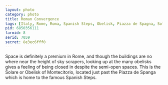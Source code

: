 ```yaml
---
layout: photo
category: photo
title: Roman Convergence
tags: [Italy, Rome, Roma, Spanish Steps, Obelisk, Piazza de Spagna, Solare, Canon, 7D, EF-S 10-22, Europe, Obelisk of Montecitorio, Michael Ball, cycomachead, Canon 7D, landscape, Vacation]
pid: 6850356111
farmid: 8
serid: 7059
secret: 8e3ec6fff0
---
```


Space is definitely a premium in Rome, and though the buildings are no where near the height of sky scrapers, looking up at the many obelisks gives a feeling of being closed in despite the semi-open spaces. This is the Solare or Obelisk of Montecitorio, located just past the Piazza de Spanga which is home to the famous Spanish Steps.

